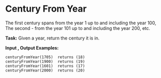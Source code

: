# Century From Year

The first century spans from the year 1 up to and including the year 100, The second - from the year 101 up to and including the year 200, etc.

**Task:**
Given a year, return the century it is in.

**Input , Output Examples:**

```
centuryFromYear(1705)  returns (18)
centuryFromYear(1900)  returns (19)
centuryFromYear(1601)  returns (17)
centuryFromYear(2000)  returns (20)
```
